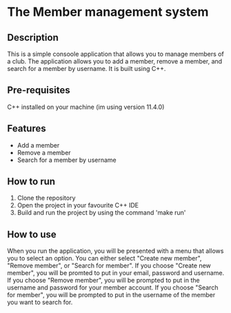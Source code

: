 # The Member management system

## Description

This is a simple consoole application that allows you to manage members of a club. 
The application allows you to add a member, remove a member, and search for a member by username. 
It is built using C++.

## Pre-requisites
C++ installed on your machine
(im using version 11.4.0)

## Features

- Add a member
- Remove a member
- Search for a member by username

## How to run

1. Clone the repository
2. Open the project in your favourite C++ IDE
3. Build and run the project by using the command 'make run'

## How to use
When you run the application, you will be presented with a menu that allows you to select an option. 
You can either select "Create new member", "Remove member", or "Search for member". 
If you choose "Create new member", you will be promted to put in your email, password and username. 
If you choose "Remove member", you will be prompted to put in the username and password for your member account. 
If you choose "Search for member", you will be prompted to put in the username of the member you want to search for.

